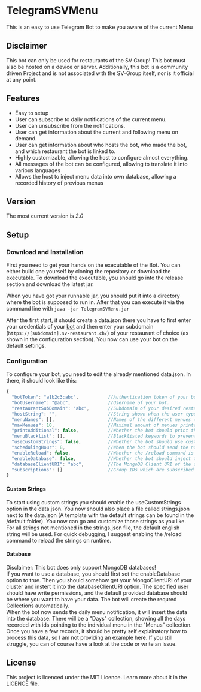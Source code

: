 # TelegramSVMenu
This is an easy to use Telegram Bot to make you aware of the current Menu
## Disclaimer
This bot can only be used for restaurants of the SV Group!
This bot must also be hosted on a device or server. Additionally, this bot is a community driven Project and is not associated with the SV-Group itself, nor is it official at any point.
## Features
* Easy to setup
* User can subscribe to daily notifications of the current menu.
* User can unsubscribe from the notifications.
* User can get information about the current and following menu on demand.
* User can get information about who hosts the bot, who made the bot, and which restaurant the bot is linked to.
* Highly customizable, allowing the host to configure almost everything.
* All messages of the bot can be configured, allowing to translate it into various languages
* Allows the host to inject menu data into own database, allowing a recorded history of previous menus
## Version
The most current version is *2.0*
## Setup
### Download and Installation
First you need to get your hands on the executable of the Bot.
You can either build one yourself by cloning the repository or download the executable.
To download the executable, you should go into the release section and download the latest jar.

When you have got your runnable jar, you should put it into a directory where the bot is supposed to run in.
After that you can execute it via the command line with
``` java -jar TelegramSVMenu.jar ```

After the first start, it should create a data.json there you have to first enter your credentials of your [bot](https://core.telegram.org/bots) and then enter your subdomain (```https://[subdomain].sv-restaurant.ch/```) of your restaurant of choice (as shown in the configuration section).
You now can use your bot on the default settings.
### Configuration
To configure your bot, you need to edit the already mentioned data.json. In there, it should look like this:
``` js
{
  "botToken": "a1b2c3:abc",           //Authentication token of your bot.
  "botUsername": "@abc",              //Username of your bot.
  "restaurantSubDomain": "abc",       //Subdomain of your desired restaurant.
  "hostString": "",                   //String shown when the user types /host.
  "menuNames": [],                    //Names of the different menues (Default: Menu 1, Menu 2 ...).
  "maxMenues": 10,                    //Maximal amount of menues printed to the user.
  "printAdditional": false,           //Whether the bot should print the additional information about a menu.
  "menuBlacklist": [],                //Blacklisted keywords to prevent a notification to be sent with a certain menu that contains one of them.
  "useCustomStrings": false,          //Whether the bot should use custom by the host provided strings.
  "schedulingHour": 8,                //When the bot should send the notification to the user (Example = 8AM).
  "enableReload": false,              //Whether the /reload command is enabled to read in new config and strings on the go.
  "enableDatabase": false,            //Whether the bot should inject the data into a database
  "databaseClientURI": "abc",         //The MongoDB Client URI of the database the bot should inject stuff into (optional)
  "subscriptions": []                 //Group IDs which are subscribed to the menu notifications (Set by the bot)
}
```
#### Custom Strings
To start using custom strings you should enable the useCustomStrings option in the data.json.
You now should also place a file called strings.json next to the data.json (A template with the default strings can be found in the /default folder).
You now can go and customize those strings as you like.
For all strings not mentioned in the strings.json file, the default english string will be used. 
For quick debugging, I suggest enabling the /reload command to reload the strings on runtime.
#### Database
Disclaimer: This bot does only support MongoDB databases! <br>
If you want to use a database, you should first set the enableDatabase option to true. Then you should somehow get your MongoClientURI of your cluster and instert it into the databaseClientURI option. The specified user should have write permissions, and the default provided database should be where you want to have your data. The bot will create the requred Collections automatically.<br>
When the bot now sends the daily menu notification, it will insert the data into the database. There will be a "Days" collection, showing all the days recorded with ids pointing to the individual menu in the "Menus" collection. Once you have a few records, it should be pretty self explainatory how to process this data, so I am not providing an example here. If you still struggle, you can of course have a look at the code or write an issue.
## License
This project is licenced under the MIT Licence. Learn more about it in the LICENCE file.
